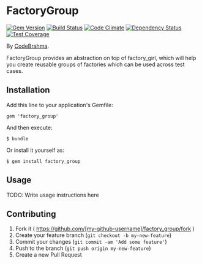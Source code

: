 # FactoryGroup

[![Gem Version](https://badge.fury.io/rb/factory_group.svg)](http://badge.fury.io/rb/factory_group)     [![Build Status](https://travis-ci.org/Codebrahma/factory_group.svg?branch=master)](https://travis-ci.org/Codebrahma/factory_group)   [![Code Climate](https://codeclimate.com/github/Codebrahma/factory_group/badges/gpa.svg)](https://codeclimate.com/github/Codebrahma/factory_group)    [![Dependency Status](https://gemnasium.com/Codebrahma/factory_group.svg)](https://gemnasium.com/Codebrahma/factory_group)    [![Test Coverage](https://codeclimate.com/github/Codebrahma/factory_group/badges/coverage.svg)](https://codeclimate.com/github/Codebrahma/factory_group)

By [CodeBrahma](http://codebrahma.com).

FactoryGroup provides an abstraction on top of factory_girl, which will help you create reusable groups of factories which can be used across test cases.

## Installation

Add this line to your application's Gemfile:

    gem 'factory_group'

And then execute:

    $ bundle

Or install it yourself as:

    $ gem install factory_group

## Usage

TODO: Write usage instructions here

## Contributing

1. Fork it ( https://github.com/[my-github-username]/factory_group/fork )
2. Create your feature branch (`git checkout -b my-new-feature`)
3. Commit your changes (`git commit -am 'Add some feature'`)
4. Push to the branch (`git push origin my-new-feature`)
5. Create a new Pull Request
